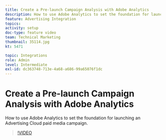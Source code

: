 ```yaml
---
title: Create a Pre-launch Campaign Analysis with Adobe Analytics
description: How to use Adobe Analytics to set the foundation for launching an Advertising paid media campaign.
feature: Advertising Integration
topics: 
activity: setup
doc-type: feature video
team: Technical Marketing
thumbnail: 35114.jpg
kt: 5471

topic: Integrations
role: Admin
level: Intermediate
exl-id: dc363748-713e-4a68-a686-99a65076f1dc
---
```

# Create a Pre-launch Campaign Analysis with Adobe Analytics

How to use Adobe Analytics to set the foundation for launching an Advertising Cloud paid media campaign.

>[!VIDEO](https://video.tv.adobe.com/v/35114/?quality=12&learn=on)
